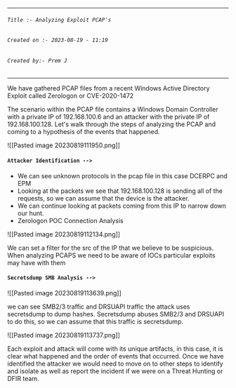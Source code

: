 
***
###### `Title :- Analyzing Exploit PCAP's`
###### `Created on :- 2023-08-19 - 11:19`
###### `Created by:- Prem J`
***

We have gathered PCAP files from a recent Windows Active Directory Exploit called Zerologon or CVE-2020-1472

The scenario within the PCAP file contains a Windows Domain Controller with a private IP of 192.168.100.6 and an attacker with the private IP of 192.168.100.128. Let's walk through the steps of analyzing the PCAP and coming to a hypothesis of the events that happened.

![[Pasted image 20230819111950.png]]

#### `Attacker Identification -->`

- We can see unknown protocols in the pcap file in this case DCERPC and EPM
- Looking at the packets we see that 192.168.100.128 is sending all of the requests, so we can assume that the device is the attacker. 
- We can continue looking at packets coming from this IP to narrow down our hunt.
- Zerologon POC Connection Analysis

![[Pasted image 20230819112134.png]]

We can set a filter for the src of the IP that we believe to be suspicious.
When analyzing PCAPS we need to be aware of IOCs particular exploits may have with them

#### `Secretsdump SMB Analysis -->`

![[Pasted image 20230819113639.png]]

we can see SMB2/3 traffic and DRSUAPI traffic the attack uses secretsdump to dump hashes.
Secretsdump abuses SMB2/3 and DRSUAPI to do this, so we can assume that this traffic is secretsdump.

![[Pasted image 20230819113737.png]]

Each exploit and attack will come with its unique artifacts, in this case, it is clear what happened and the order of events that occurred. Once we have identified the attacker we would need to move on to other steps to identify and isolate as well as report the incident if we were on a Threat Hunting or DFIR team.